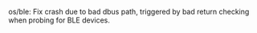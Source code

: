 os/ble: Fix crash due to bad dbus path, triggered by bad return checking when probing for BLE devices.
